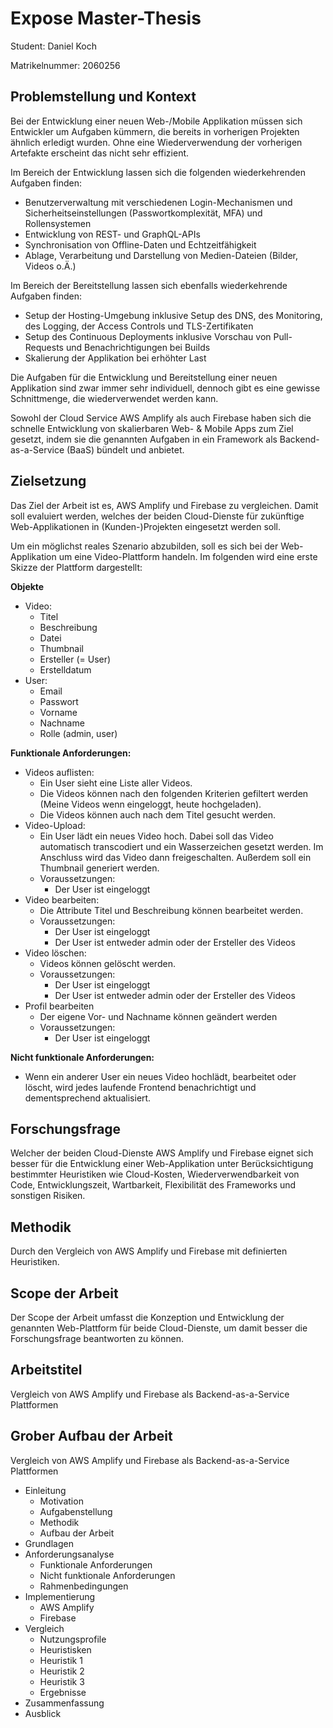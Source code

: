 # Expose Master-Thesis

Student: Daniel Koch

Matrikelnummer: 2060256

## Problemstellung und Kontext

Bei der Entwicklung einer neuen Web-/Mobile Applikation müssen sich Entwickler um Aufgaben kümmern, die bereits in vorherigen Projekten ähnlich erledigt wurden. Ohne eine Wiederverwendung der vorherigen Artefakte erscheint das nicht sehr effizient.

Im Bereich der Entwicklung lassen sich die folgenden wiederkehrenden Aufgaben finden:

- Benutzerverwaltung mit verschiedenen Login-Mechanismen und Sicherheitseinstellungen (Passwortkomplexität, MFA) und Rollensystemen
- Entwicklung von REST- und GraphQL-APIs
- Synchronisation von Offline-Daten und Echtzeitfähigkeit
- Ablage, Verarbeitung und Darstellung von Medien-Dateien (Bilder, Videos o.Ä.)

Im Bereich der Bereitstellung lassen sich ebenfalls wiederkehrende Aufgaben finden:

- Setup der Hosting-Umgebung inklusive Setup des DNS, des Monitoring, des Logging, der Access Controls und TLS-Zertifikaten
- Setup des Continuous Deployments inklusive Vorschau von Pull-Requests und Benachrichtigungen bei Builds
- Skalierung der Applikation bei erhöhter Last

Die Aufgaben für die Entwicklung und Bereitstellung einer neuen Applikation sind zwar immer sehr individuell, dennoch gibt es eine gewisse Schnittmenge, die wiederverwendet werden kann.

Sowohl der Cloud Service AWS Amplify als auch Firebase haben sich die schnelle Entwicklung von skalierbaren Web- & Mobile Apps zum Ziel gesetzt, indem sie die genannten Aufgaben in ein Framework als Backend-as-a-Service (BaaS) bündelt und anbietet.

## Zielsetzung

Das Ziel der Arbeit ist es, AWS Amplify und Firebase zu vergleichen. Damit soll evaluiert werden, welches der beiden Cloud-Dienste für zukünftige Web-Applikationen in (Kunden-)Projekten eingesetzt werden soll.

Um ein möglichst reales Szenario abzubilden, soll es sich bei der Web-Applikation um eine Video-Plattform handeln. Im folgenden wird eine erste Skizze der Plattform dargestellt:

**Objekte**

- Video:
  - Titel
  - Beschreibung
  - Datei
  - Thumbnail
  - Ersteller (= User)
  - Erstelldatum
- User:
  - Email
  - Passwort
  - Vorname
  - Nachname
  - Rolle (admin, user)

**Funktionale Anforderungen:**

- Videos auflisten:
  - Ein User sieht eine Liste aller Videos.
  - Die Videos können nach den folgenden Kriterien gefiltert werden (Meine Videos wenn eingeloggt, heute hochgeladen).
  - Die Videos können auch nach dem Titel gesucht werden.
- Video-Upload:
  - Ein User lädt ein neues Video hoch. Dabei soll das Video automatisch transcodiert und ein Wasserzeichen gesetzt werden. Im Anschluss wird das Video dann freigeschalten. Außerdem soll ein Thumbnail generiert werden.
  - Voraussetzungen:
    - Der User ist eingeloggt
- Video bearbeiten:
  - Die Attribute Titel und Beschreibung können bearbeitet werden.
  - Voraussetzungen:
    - Der User ist eingeloggt
    - Der User ist entweder admin oder der Ersteller des Videos
- Video löschen:
  - Videos können gelöscht werden.
  - Voraussetzungen:
    - Der User ist eingeloggt
    - Der User ist entweder admin oder der Ersteller des Videos
- Profil bearbeiten
  - Der eigene Vor- und Nachname können geändert werden
  - Voraussetzungen:
    - Der User ist eingeloggt

**Nicht funktionale Anforderungen:**

- Wenn ein anderer User ein neues Video hochlädt, bearbeitet oder löscht, wird jedes laufende Frontend benachrichtigt und dementsprechend aktualisiert.

## Forschungsfrage

Welcher der beiden Cloud-Dienste AWS Amplify und Firebase eignet sich besser für die Entwicklung einer Web-Applikation unter Berücksichtigung bestimmter Heuristiken wie Cloud-Kosten, Wiederverwendbarkeit von Code, Entwicklungszeit, Wartbarkeit, Flexibilität des Frameworks und sonstigen Risiken.

## Methodik

Durch den Vergleich von AWS Amplify und Firebase mit definierten Heuristiken.

## Scope der Arbeit

Der Scope der Arbeit umfasst die Konzeption und Entwicklung der genannten Web-Plattform für beide Cloud-Dienste, um damit besser die Forschungsfrage beantworten zu können.

## Arbeitstitel

Vergleich von AWS Amplify und Firebase als Backend-as-a-Service Plattformen

## Grober Aufbau der Arbeit

Vergleich von AWS Amplify und Firebase als Backend-as-a-Service Plattformen

- Einleitung
    - Motivation
    - Aufgabenstellung
    - Methodik
    - Aufbau der Arbeit
- Grundlagen
- Anforderungsanalyse
    - Funktionale Anforderungen
    - Nicht funktionale Anforderungen
    - Rahmenbedingungen
- Implementierung
    - AWS Amplify
    - Firebase
- Vergleich
    - Nutzungsprofile
    - Heuristisken
    - Heuristik 1
    - Heuristik 2
    - Heuristik 3
    - Ergebnisse
- Zusammenfassung
- Ausblick
